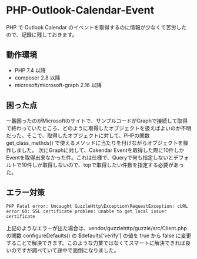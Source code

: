 # PHP-Outlook-Calendar-Event
PHP で Outlook Calendar のイベントを取得するのに情報が少なくて苦労したので、記録に残しておきます。
## 動作環境
- PHP 7.4 以降
- composer 2.8 以降
- microsoft/microsoft-graph 2.16 以降
## 困った点
一番困ったのがMicrosoftのサイトで、サンプルコードがGraphで接続して取得で終わっていたところ、どのように取得したオブジェクトを扱えばよいのか不明だった。そこで、取得したオブジェクトに対して、PHPの関数 get_class_methds() で使えるメソッドに当たりを付けながらオブジェクトを操作しました。
次にGraphに対して、Cakendar Eventを取得した際に10件しかEventを取得出来なかった件。これは仕様で、Queryで何も指定しないとデフォルトで10件しか取得しないので、topで取得したい件数を指定する必要があった。
## エラー対策
```
PHP Fatal error: Uncaught GuzzleHttp\Exception\RequestException: cURL error 60: SSL certificate problem: unable to get local issuer certificate
```
上記のようなエラーが出た場合は、vendor/guzzlehttp/guzzle/src/Client.php の関数 configureDefaults() の $defaults[‘verify’] の値を true から false に変更することで解決できます。このような力業ではなくてスマートに解決できれば良いのですが調べていて途中で面倒になりました。

